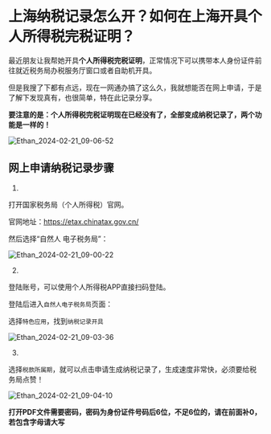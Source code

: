 # 上海纳税记录怎么开？如何在上海开具个人所得税完税证明？

最近朋友让我帮她开具**个人所得税完税证明**，正常情况下可以携带本人身份证件前往就近税务局办税服务厅窗口或者自助机开具。

但是我搜了下都有点远，现在一网通办搞了这么久，我就想能否在网上申请，于是了解下发现真有，也很简单，特在此记录分享。

**要注意的是：个人所得税完税证明现在已经没有了，全部变成纳税记录了，两个功能是一样的！**

![Ethan_2024-02-21_09-06-52](https://pic.shejibiji.com/i/2024/02/21/65d54cbd02120.jpg)

## 网上申请纳税记录步骤

1.

打开国家税务局（个人所得税）官网。

官网地址：https://etax.chinatax.gov.cn/

然后选择“自然人 电子税务局”：

![Ethan_2024-02-21_09-00-22](https://pic.shejibiji.com/i/2024/02/21/65d54b3ae6721.jpg)

2.

登陆账号，可以使用个人所得税APP直接扫码登陆。

登陆后进入`自然人电子税务局`页面：

选择`特色应用`，找到`纳税记录开具`

![Ethan_2024-02-21_09-03-36](https://pic.shejibiji.com/i/2024/02/21/65d54bf71916a.jpg)

3.

选择`税款所属期`，就可以点击申请生成纳税记录了，生成速度非常快，必须要给税务局点赞！

![Ethan_2024-02-21_09-04-10](https://pic.shejibiji.com/i/2024/02/21/65d54c17a8aeb.jpg)

**打开PDF文件需要密码，密码为身份证件号码后6位，不足6位的，请在前面补0，若包含字母请大写**